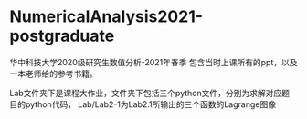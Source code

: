 # NumericalAnalysis2021-postgraduate
华中科技大学2020级研究生数值分析-2021年春季
包含当时上课所有的ppt，以及一本老师给的参考书籍。

Lab文件夹下是课程大作业，文件夹下包括三个python文件，分别为求解对应题目的python代码，
Lab/Lab2-1为Lab2.1所输出的三个函数的Lagrange图像
